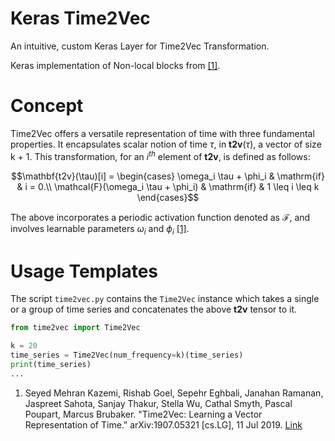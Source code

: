 # Keras Time2Vec

An intuitive, custom Keras Layer for Time2Vec Transformation.

Keras implementation of Non-local blocks from [[1]](https://arxiv.org/abs/1907.05321).


# Concept

Time2Vec offers a versatile representation of time with three fundamental properties. It encapsulates scalar notion of time $\tau$,  in $\mathbf{t2v}(\tau)$,
a vector of size k + 1. This transformation, for an $i^{th}$  element of $\mathbf{t2v}$, is defined as follows:


```math
\mathbf{t2v}(\tau)[i] = 
    \begin{cases}
        \omega_i \tau + \phi_i & \mathrm{if} & i = 0.\\
        \mathcal{F}(\omega_i \tau + \phi_i) & \mathrm{if} & 1 \leq i \leq k
    \end{cases}
```
The above incorporates a periodic activation function denoted as $\mathcal{F}$, and involves learnable parameters $\omega_i$ and $\phi_i$ [[1]](https://arxiv.org/abs/1907.05321). 

# Usage Templates

The script `time2vec.py` contains the `Time2Vec` instance which takes a single or a group of time series and concatenates the above $\mathbf{t2v}$ tensor to it.

```python
from time2vec import Time2Vec

k = 20
time_series = Time2Vec(num_frequency=k)(time_series)
print(time_series)
...
```



1. Seyed Mehran Kazemi, Rishab Goel, Sepehr Eghbali, Janahan Ramanan, Jaspreet Sahota, Sanjay Thakur, Stella Wu, Cathal Smyth, Pascal Poupart, Marcus Brubaker. "Time2Vec: Learning a Vector Representation of Time." arXiv:1907.05321 [cs.LG], 11 Jul 2019. [Link](https://arxiv.org/abs/1907.05321)
